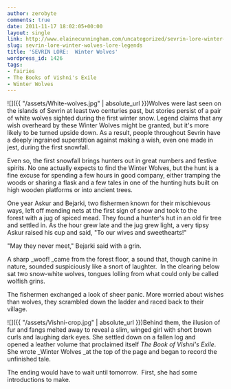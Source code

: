 ```yaml
---
author: zerobyte
comments: true
date: 2011-11-17 18:02:05+00:00
layout: single
link: http://www.elainecunningham.com/uncategorized/sevrin-lore-winter-wolves-lore-legends/
slug: sevrin-lore-winter-wolves-lore-legends
title: 'SEVRIN LORE:  Winter Wolves'
wordpress_id: 1426
tags:
- fairies
- The Books of Vishni's Exile
- Winter Wolves
---
```


![]({{ "/assets/White-wolves.jpg" | absolute_url }})Wolves were last seen on the islands of Sevrin at least two centuries past, but stories persist of a pair of white wolves sighted during the first winter snow. Legend claims that any wish overheard by these Winter Wolves might be granted, but it's more likely to be turned upside down. As a result, people throughout Sevrin have a deeply ingrained superstition against making a wish, even one made in jest, during the first snowfall.

Even so, the first snowfall brings hunters out in great numbers and festive spirits. No one actually expects to find the Winter Wolves, but the hunt is a fine excuse for spending a few hours in good company, either tramping the woods or sharing a flask and a few tales in one of the hunting huts built on high wooden platforms or into ancient trees.

One year Askur and Bejarki, two fishermen known for their mischievous ways, left off mending nets at the first sign of snow and took to the forest with a jug of spiced mead. They found a hunter's hut in an old fir tree and settled in. As the hour grew late and the jug grew light, a very tipsy Askur raised his cup and said, "To our wives and sweethearts!"

"May they never meet," Bejarki said with a grin.

A sharp _woof! _came from the forest floor, a sound that, though canine in nature, sounded suspiciously like a snort of laughter.  In the clearing below sat two snow-white wolves, tongues lolling from what could only be called wolfish grins.

The fishermen exchanged a look of sheer panic. More worried about wishes than wolves, they scrambled down the ladder and raced back to their village.

![]({{ "/assets/Vishni-crop.jpg" | absolute_url }})Behind them, the illusion of fur and fangs melted away to reveal a slim, winged girl with short brown curls and laughing dark eyes. She settled down on a fallen log and opened a leather volume that proclaimed itself _The Book of Vishni's Exile_.  She wrote _Winter Wolves _at the top of the page and began to record the unfinished tale.

The ending would have to wait until tomorrow.  First, she had some introductions to make.
